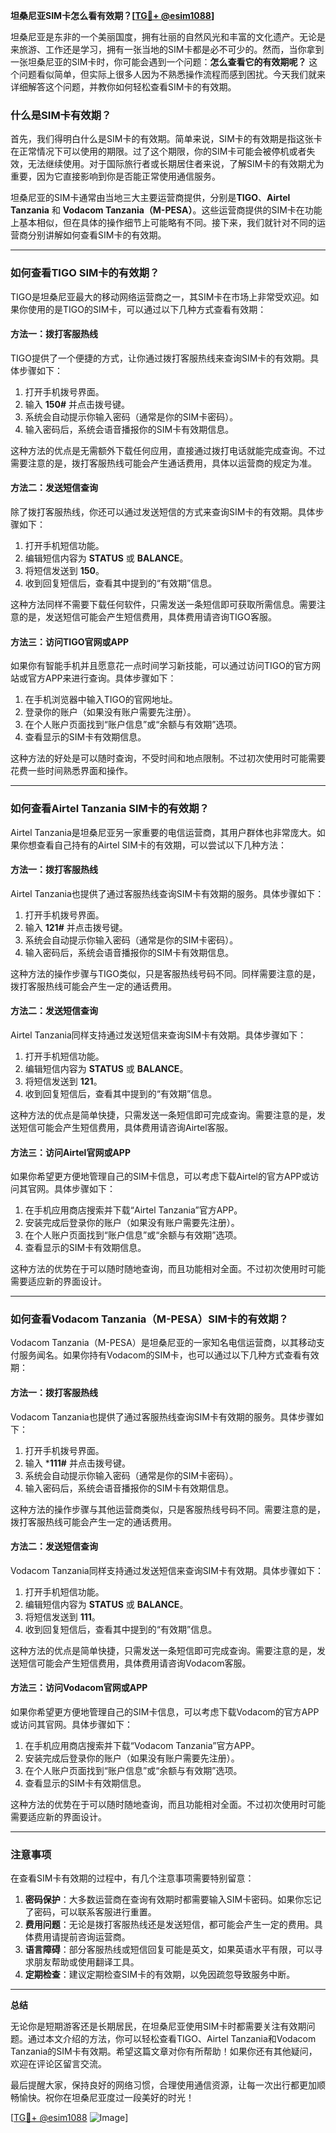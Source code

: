 **坦桑尼亚SIM卡怎么看有效期？[[TG💪+ @esim1088](https://t.me/s/esim1088)]**

坦桑尼亚是东非的一个美丽国度，拥有壮丽的自然风光和丰富的文化遗产。无论是来旅游、工作还是学习，拥有一张当地的SIM卡都是必不可少的。然而，当你拿到一张坦桑尼亚的SIM卡时，你可能会遇到一个问题：**怎么查看它的有效期呢？** 这个问题看似简单，但实际上很多人因为不熟悉操作流程而感到困扰。今天我们就来详细解答这个问题，并教你如何轻松查看SIM卡的有效期。

### 什么是SIM卡有效期？

首先，我们得明白什么是SIM卡的有效期。简单来说，SIM卡的有效期是指这张卡在正常情况下可以使用的期限。过了这个期限，你的SIM卡可能会被停机或者失效，无法继续使用。对于国际旅行者或长期居住者来说，了解SIM卡的有效期尤为重要，因为它直接影响到你是否能正常使用通信服务。

坦桑尼亚的SIM卡通常由当地三大主要运营商提供，分别是**TIGO**、**Airtel Tanzania** 和 **Vodacom Tanzania（M-PESA）**。这些运营商提供的SIM卡在功能上基本相似，但在具体的操作细节上可能略有不同。接下来，我们就针对不同的运营商分别讲解如何查看SIM卡的有效期。

---

### 如何查看TIGO SIM卡的有效期？

TIGO是坦桑尼亚最大的移动网络运营商之一，其SIM卡在市场上非常受欢迎。如果你使用的是TIGO的SIM卡，可以通过以下几种方式查看有效期：

#### 方法一：拨打客服热线
TIGO提供了一个便捷的方式，让你通过拨打客服热线来查询SIM卡的有效期。具体步骤如下：
1. 打开手机拨号界面。
2. 输入 **150#** 并点击拨号键。
3. 系统会自动提示你输入密码（通常是你的SIM卡密码）。
4. 输入密码后，系统会语音播报你的SIM卡有效期信息。

这种方法的优点是无需额外下载任何应用，直接通过拨打电话就能完成查询。不过需要注意的是，拨打客服热线可能会产生通话费用，具体以运营商的规定为准。

#### 方法二：发送短信查询
除了拨打客服热线，你还可以通过发送短信的方式来查询SIM卡的有效期。具体步骤如下：
1. 打开手机短信功能。
2. 编辑短信内容为 **STATUS** 或 **BALANCE**。
3. 将短信发送到 **150**。
4. 收到回复短信后，查看其中提到的“有效期”信息。

这种方法同样不需要下载任何软件，只需发送一条短信即可获取所需信息。需要注意的是，发送短信可能会产生短信费用，具体费用请咨询TIGO客服。

#### 方法三：访问TIGO官网或APP
如果你有智能手机并且愿意花一点时间学习新技能，可以通过访问TIGO的官方网站或官方APP来进行查询。具体步骤如下：
1. 在手机浏览器中输入TIGO的官网地址。
2. 登录你的账户（如果没有账户需要先注册）。
3. 在个人账户页面找到“账户信息”或“余额与有效期”选项。
4. 查看显示的SIM卡有效期信息。

这种方法的好处是可以随时查询，不受时间和地点限制。不过初次使用时可能需要花费一些时间熟悉界面和操作。

---

### 如何查看Airtel Tanzania SIM卡的有效期？

Airtel Tanzania是坦桑尼亚另一家重要的电信运营商，其用户群体也非常庞大。如果你想查看自己持有的Airtel SIM卡的有效期，可以尝试以下几种方法：

#### 方法一：拨打客服热线
Airtel Tanzania也提供了通过客服热线查询SIM卡有效期的服务。具体步骤如下：
1. 打开手机拨号界面。
2. 输入 **121#** 并点击拨号键。
3. 系统会自动提示你输入密码（通常是你的SIM卡密码）。
4. 输入密码后，系统会语音播报你的SIM卡有效期信息。

这种方法的操作步骤与TIGO类似，只是客服热线号码不同。同样需要注意的是，拨打客服热线可能会产生一定的通话费用。

#### 方法二：发送短信查询
Airtel Tanzania同样支持通过发送短信来查询SIM卡有效期。具体步骤如下：
1. 打开手机短信功能。
2. 编辑短信内容为 **STATUS** 或 **BALANCE**。
3. 将短信发送到 **121**。
4. 收到回复短信后，查看其中提到的“有效期”信息。

这种方法的优点是简单快捷，只需发送一条短信即可完成查询。需要注意的是，发送短信可能会产生短信费用，具体费用请咨询Airtel客服。

#### 方法三：访问Airtel官网或APP
如果你希望更方便地管理自己的SIM卡信息，可以考虑下载Airtel的官方APP或访问其官网。具体步骤如下：
1. 在手机应用商店搜索并下载“Airtel Tanzania”官方APP。
2. 安装完成后登录你的账户（如果没有账户需要先注册）。
3. 在个人账户页面找到“账户信息”或“余额与有效期”选项。
4. 查看显示的SIM卡有效期信息。

这种方法的优势在于可以随时随地查询，而且功能相对全面。不过初次使用时可能需要适应新的界面设计。

---

### 如何查看Vodacom Tanzania（M-PESA）SIM卡的有效期？

Vodacom Tanzania（M-PESA）是坦桑尼亚的一家知名电信运营商，以其移动支付服务闻名。如果你持有Vodacom的SIM卡，也可以通过以下几种方式查看有效期：

#### 方法一：拨打客服热线
Vodacom Tanzania也提供了通过客服热线查询SIM卡有效期的服务。具体步骤如下：
1. 打开手机拨号界面。
2. 输入 ***111#** 并点击拨号键。
3. 系统会自动提示你输入密码（通常是你的SIM卡密码）。
4. 输入密码后，系统会语音播报你的SIM卡有效期信息。

这种方法的操作步骤与其他运营商类似，只是客服热线号码不同。需要注意的是，拨打客服热线可能会产生一定的通话费用。

#### 方法二：发送短信查询
Vodacom Tanzania同样支持通过发送短信来查询SIM卡有效期。具体步骤如下：
1. 打开手机短信功能。
2. 编辑短信内容为 **STATUS** 或 **BALANCE**。
3. 将短信发送到 **111**。
4. 收到回复短信后，查看其中提到的“有效期”信息。

这种方法的优点是简单快捷，只需发送一条短信即可完成查询。需要注意的是，发送短信可能会产生短信费用，具体费用请咨询Vodacom客服。

#### 方法三：访问Vodacom官网或APP
如果你希望更方便地管理自己的SIM卡信息，可以考虑下载Vodacom的官方APP或访问其官网。具体步骤如下：
1. 在手机应用商店搜索并下载“Vodacom Tanzania”官方APP。
2. 安装完成后登录你的账户（如果没有账户需要先注册）。
3. 在个人账户页面找到“账户信息”或“余额与有效期”选项。
4. 查看显示的SIM卡有效期信息。

这种方法的优势在于可以随时随地查询，而且功能相对全面。不过初次使用时可能需要适应新的界面设计。

---

### 注意事项

在查看SIM卡有效期的过程中，有几个注意事项需要特别留意：

1. **密码保护**：大多数运营商在查询有效期时都需要输入SIM卡密码。如果你忘记了密码，可以联系客服进行重置。
2. **费用问题**：无论是拨打客服热线还是发送短信，都可能会产生一定的费用。具体费用请提前咨询运营商。
3. **语言障碍**：部分客服热线或短信回复可能是英文，如果英语水平有限，可以寻求朋友帮助或使用翻译工具。
4. **定期检查**：建议定期检查SIM卡的有效期，以免因疏忽导致服务中断。

---

**总结**

无论你是短期游客还是长期居民，在坦桑尼亚使用SIM卡时都需要关注有效期问题。通过本文介绍的方法，你可以轻松查看TIGO、Airtel Tanzania和Vodacom Tanzania的SIM卡有效期。希望这篇文章对你有所帮助！如果你还有其他疑问，欢迎在评论区留言交流。

最后提醒大家，保持良好的网络习惯，合理使用通信资源，让每一次出行都更加顺畅愉快。祝你在坦桑尼亚度过一段美好的时光！

[[TG💪+ @esim1088](https://t.me/s/esim1088) ![Image](https://i.postimg.cc/4NQfJmqS/Snipaste-2025-05-13-00-14-12.png)]